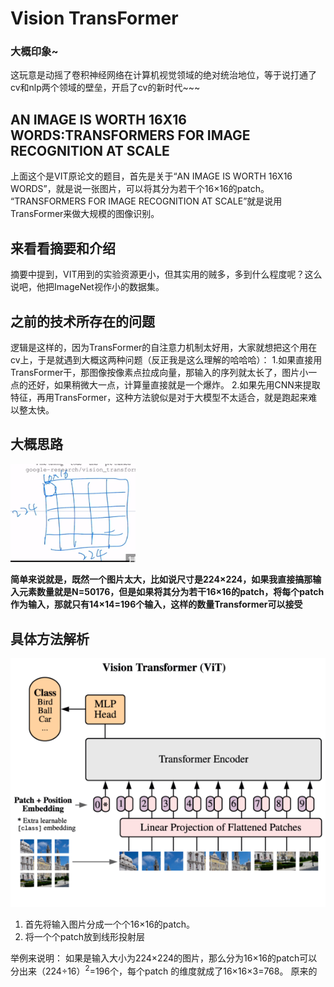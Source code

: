 # Vision TransFormer
### 大概印象~
这玩意是动摇了卷积神经网络在计算机视觉领域的绝对统治地位，等于说打通了cv和nlp两个领域的壁垒，开启了cv的新时代~~~
## AN IMAGE IS WORTH 16X16 WORDS:TRANSFORMERS FOR IMAGE RECOGNITION AT SCALE
上面这个是VIT原论文的题目，首先是关于“AN IMAGE IS WORTH 16X16 WORDS”，就是说一张图片，可以将其分为若干个16×16的patch。
“TRANSFORMERS FOR IMAGE RECOGNITION AT SCALE”就是说用TransFormer来做大规模的图像识别。

## 来看看摘要和介绍
摘要中提到，VIT用到的实验资源更小，但其实用的贼多，多到什么程度呢？这么说吧，他把ImageNet视作小的数据集。

## 之前的技术所存在的问题
逻辑是这样的，因为TransFormer的自注意力机制太好用，大家就想把这个用在cv上，于是就遇到大概这两种问题（反正我是这么理解的哈哈哈）：
1.如果直接用TransFormer干，那图像按像素点拉成向量，那输入的序列就太长了，图片小一点的还好，如果稍微大一点，计算量直接就是一个爆炸。
2.如果先用CNN来提取特征，再用TransFormer，这种方法貌似是对于大模型不太适合，就是跑起来难以整太快。

## 大概思路
<img src=image.png width=200>

**简单来说就是，既然一个图片太大，比如说尺寸是224×224，如果我直接搞那输入元素数量就是N=50176，但是如果将其分为若干16×16的patch，将每个patch作为输入，那就只有14×14=196个输入，这样的数量Transformer可以接受**

## 具体方法解析
![alt text](image-1.png)
1. 首先将输入图片分成一个个16×16的patch。
2. 将一个个patch放到线形投射层

举例来说明：
如果是输入大小为224×224的图片，那么分为16×16的patch可以分出来（224÷16）<sup>2</sup>=196个，每个patch 的维度就成了16×16×3=768。
原来的